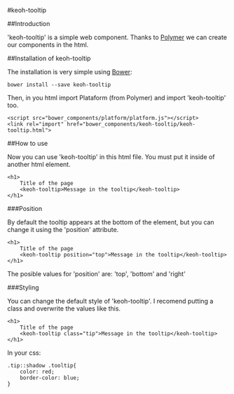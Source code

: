 #keoh-tooltip


##Introduction

'keoh-tooltip' is a simple web component. Thanks to [Polymer](https://www.polymer-project.org/) we can create our components in the html.

##Installation of keoh-tooltip

The installation is very simple using [Bower](http://bower.io/):


	bower install --save keoh-tooltip


Then, in you html import Plataform (from Polymer) and import 'keoh-tooltip' too.


	<script src="bower_components/platform/platform.js"></script>
	<link rel="import" href="bower_components/keoh-tooltip/keoh-tooltip.html">


##How to use

Now you can use 'keoh-tooltip' in this html file. You must put it inside of another html element.


	<h1>
		Title of the page
		<keoh-tooltip>Message in the tooltip</keoh-tooltip>
	</h1>


###Position

By default the tooltip appears at the bottom of the element, but you can change it using the 'position' attribute.


	<h1>
		Title of the page
		<keoh-tooltip position="top">Message in the tooltip</keoh-tooltip>
	</h1>


The posible values for 'position' are: 'top', 'bottom' and 'right'

###Styling

You can change the default style of 'keoh-tooltip'. I recomend putting a class and overwrite the values like this.


	<h1>
		Title of the page
		<keoh-tooltip class="tip">Message in the tooltip</keoh-tooltip>
	</h1>

In your css:

	.tip::shadow .tooltip{
		color: red;
		border-color: blue;
	}
